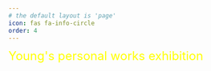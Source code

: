 ```yaml
---
# the default layout is 'page'
icon: fas fa-info-circle
order: 4
---
```


<font size = "5" color = "#FFFF00"> Young's personal works exhibition </font>


